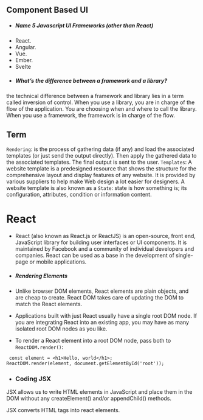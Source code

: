 ## Component Based UI

- ##### Name 5 Javascript UI Frameworks (other than React)
- React. 
- Angular. 
- Vue. 
- Ember. 
- Svelte 
- ##### What’s the difference between a framework and a library?
the technical difference between a framework and library lies in a term called inversion of control. When you use a library, you are in charge of the flow of the application. You are choosing when and where to call the library. When you use a framework, the framework is in charge of the flow.

## Term
`Rendering`: is the process of gathering data (if any) and load the associated templates (or just send the output directly). Then apply the gathered data to the associated templates. The final output is sent to the user.
`Templates`: A  website template is a predesigned resource that shows the structure for the comprehensive layout and display features of any website. It is provided by various suppliers to help make Web design a lot easier for designers. A website template is also known as a 
`State`: state is how something is; its configuration, attributes, condition or information content.

# React
- React (also known as React.js or ReactJS) is an open-source, front end, JavaScript library for building user interfaces or UI components. It is maintained by Facebook and a community of individual developers and companies. React can be used as a base in the development of single-page or mobile applications.

- ##### Rendering Elements
- Unlike browser DOM elements, React elements are plain objects, and are cheap to create. React DOM takes care of updating the DOM to match the React elements.
- Applications built with just React usually have a single root DOM node. If you are integrating React into an existing app, you may have as many isolated root DOM nodes as you like.
- To render a React element into a root DOM node, pass both to` ReactDOM.render()`:


```
 const element = <h1>Hello, world</h1>;
ReactDOM.render(element, document.getElementById('root'));
```
- ### Coding JSX
JSX allows us to write HTML elements in JavaScript and place them in the DOM without any createElement()  and/or appendChild() methods.

JSX converts HTML tags into react elements.
